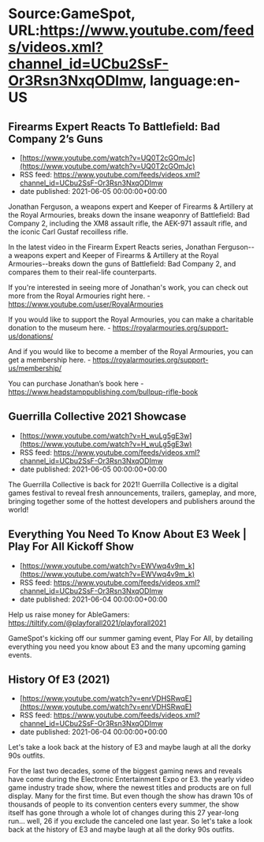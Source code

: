 # Source:GameSpot, URL:https://www.youtube.com/feeds/videos.xml?channel_id=UCbu2SsF-Or3Rsn3NxqODImw, language:en-US

## Firearms Expert Reacts To Battlefield: Bad Company 2’s Guns
 - [https://www.youtube.com/watch?v=UQ0T2cGOmJc](https://www.youtube.com/watch?v=UQ0T2cGOmJc)
 - RSS feed: https://www.youtube.com/feeds/videos.xml?channel_id=UCbu2SsF-Or3Rsn3NxqODImw
 - date published: 2021-06-05 00:00:00+00:00

Jonathan Ferguson, a weapons expert and Keeper of Firearms & Artillery at the Royal Armouries, breaks down the insane weaponry of Battlefield: Bad Company 2, including the XM8 assault rifle, the AEK-971 assault rifle, and the iconic Carl Gustaf recoilless rifle.

In the latest video in the Firearm Expert Reacts series, Jonathan Ferguson--a weapons expert and Keeper of Firearms & Artillery at the Royal Armouries--breaks down the guns of Battlefield: Bad Company 2, and compares them to their real-life counterparts.

If you're interested in seeing more of Jonathan's work, you can check out more from the Royal Armouries right here. - https://www.youtube.com/user/RoyalArmouries

If you would like to support the Royal Armouries, you can make a charitable donation to the museum here. - https://royalarmouries.org/support-us/donations/

And if you would like to become a member of the Royal Armouries, you can get a membership here. - https://royalarmouries.org/support-us/membership/

You can purchase Jonathan’s book here - https://www.headstamppublishing.com/bullpup-rifle-book

## Guerrilla Collective 2021 Showcase
 - [https://www.youtube.com/watch?v=H_wuLg5gE3w](https://www.youtube.com/watch?v=H_wuLg5gE3w)
 - RSS feed: https://www.youtube.com/feeds/videos.xml?channel_id=UCbu2SsF-Or3Rsn3NxqODImw
 - date published: 2021-06-05 00:00:00+00:00

The Guerrilla Collective is back for 2021! Guerrilla Collective is a digital games festival to reveal fresh announcements, trailers, gameplay, and more, bringing together some of the hottest developers and publishers around the world!

## Everything You Need To Know About E3 Week | Play For All Kickoff Show
 - [https://www.youtube.com/watch?v=EWVwq4v9m_k](https://www.youtube.com/watch?v=EWVwq4v9m_k)
 - RSS feed: https://www.youtube.com/feeds/videos.xml?channel_id=UCbu2SsF-Or3Rsn3NxqODImw
 - date published: 2021-06-04 00:00:00+00:00

Help us raise money for AbleGamers: https://tiltify.com/@playforall2021/playforall2021

GameSpot's kicking off our summer gaming event, Play For All, by detailing everything you need you know about E3 and the many upcoming gaming events.

## History Of E3 (2021)
 - [https://www.youtube.com/watch?v=enrVDHSRwqE](https://www.youtube.com/watch?v=enrVDHSRwqE)
 - RSS feed: https://www.youtube.com/feeds/videos.xml?channel_id=UCbu2SsF-Or3Rsn3NxqODImw
 - date published: 2021-06-04 00:00:00+00:00

Let's take a look back at the history of E3 and maybe laugh at all the dorky 90s outfits.

For the last two decades, some of the biggest gaming news and reveals have come during the Electronic Entertainment Expo or E3. the yearly video game industry trade show, where the newest titles and products are on full display. Many for the first time. But even though the show has drawn 10s of thousands of people to its convention centers every summer, the show itself has gone through a whole lot of changes during this 27 year-long run… well, 26 if you exclude the canceled one last year. So let's take a look back at the history of E3 and maybe laugh at all the dorky 90s outfits.

